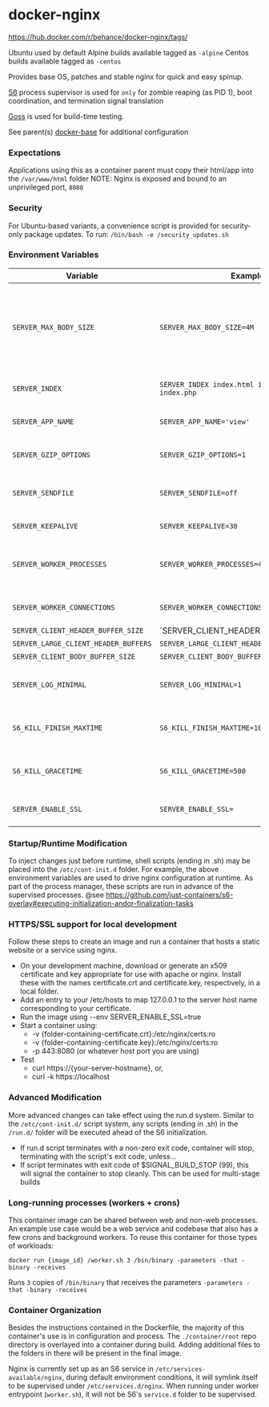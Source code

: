 # docker-nginx

https://hub.docker.com/r/behance/docker-nginx/tags/

Ubuntu used by default
Alpine builds available tagged as `-alpine`
Centos builds available tagged as `-centos`

Provides base OS, patches and stable nginx for quick and easy spinup.

[S6](https://github.com/just-containers/s6-overlay) process supervisor is used for `only` for zombie reaping (as PID 1), boot coordination, and termination signal translation  

[Goss](https://github.com/aelsabbahy/goss) is used for build-time testing.  

See parent(s) [docker-base](https://github.com/behance/docker-base) for additional configuration  


### Expectations

Applications using this as a container parent must copy their html/app into the `/var/www/html` folder
NOTE: Nginx is exposed and bound to an unprivileged port, `8080`


### Security

For Ubuntu-based variants, a convenience script is provided for security-only package updates. To run: `/bin/bash -e /security_updates.sh`


### Environment Variables

Variable | Example | Description
--- | --- | ---
`SERVER_MAX_BODY_SIZE` | `SERVER_MAX_BODY_SIZE=4M` | Allows the downstream application to specify a non-default `client_max_body_size` configuration for the `server`-level directive in `/etc/nginx/sites-available/default`
`SERVER_INDEX` | `SERVER_INDEX index.html index.html index.php` | Changes the default pages to hit for folder and web roots
`SERVER_APP_NAME` | `SERVER_APP_NAME='view'` | Gets appended to the default logging format
`SERVER_GZIP_OPTIONS` | `SERVER_GZIP_OPTIONS=1` | Allows default set of static content to be served gzipped
`SERVER_SENDFILE` | `SERVER_SENDFILE=off` | Allows runtime to specify value of nginx's `sendfile` (default, on)
`SERVER_KEEPALIVE` | `SERVER_KEEPALIVE=30` | Define HTTP 1.1's keepalive timeout
`SERVER_WORKER_PROCESSES` | `SERVER_WORKER_PROCESSES=4` | Set to the number of cores in the machine, or the number of cores allocated to container
`SERVER_WORKER_CONNECTIONS` | `SERVER_WORKER_CONNECTIONS=2048` | Sets up the number of connections for worker processes
`SERVER_CLIENT_HEADER_BUFFER_SIZE` | `SERVER_CLIENT_HEADER_BUFFER_SIZE=16k | [docs](http://nginx.org/en/docs/http/ngx_http_core_module.html#client_header_buffer_size)
`SERVER_LARGE_CLIENT_HEADER_BUFFERS` | `SERVER_LARGE_CLIENT_HEADER_BUFFERS=8 16k` | [docs](http://nginx.org/en/docs/http/ngx_http_core_module.html#large_client_header_buffers)
`SERVER_CLIENT_BODY_BUFFER_SIZE` | `SERVER_CLIENT_BODY_BUFFER_SIZE=128k` | [docs](http://nginx.org/en/docs/http/ngx_http_core_module.html#client_body_buffer_size)
`SERVER_LOG_MINIMAL` | `SERVER_LOG_MINIMAL=1` | Minimize the logging format, appropriate for development environments
`S6_KILL_FINISH_MAXTIME` | `S6_KILL_FINISH_MAXTIME=1000` | Wait time (in ms) for zombie reaping before sending a kill signal
`S6_KILL_GRACETIME` | `S6_KILL_GRACETIME=500` | Wait time (in ms) for S6 finish scripts before sending kill signal
`SERVER_ENABLE_SSL` | `SERVER_ENABLE_SSL=` | Enable SSL directives in default configuration


### Startup/Runtime Modification

To inject changes just before runtime, shell scripts (ending in .sh) may be placed into the
`/etc/cont-init.d` folder. For example, the above environment variables are used to drive nginx configuration at runtime.
As part of the process manager, these scripts are run in advance of the supervised processes. @see https://github.com/just-containers/s6-overlay#executing-initialization-andor-finalization-tasks

### HTTPS/SSL support for local development

Follow these steps to create an image and run a container that hosts a static website or a service using nginx.

* On your development machine, download or generate an x509 certificate and key appropriate for use with apache or nginx. Install these with the names certificate.crt and certificate.key, respectively, in a local folder.
* Add an entry to your /etc/hosts to map 127.0.0.1 to the server host name corresponding to your certificate.
* Run the image using --env SERVER_ENABLE_SSL=true
* Start a container using:
  * -v {folder-containing-certificate.crt}:/etc/nginx/certs:ro
  * -v {folder-containing-certificate.key}:/etc/nginx/certs:ro
  * -p 443:8080 (or whatever host port you are using)
* Test
  * curl https://{your-server-hostname}, or,
  * curl -k https://localhost

### Advanced Modification

More advanced changes can take effect using the run.d system. Similar to the `/etc/cont-init.d/` script system, any scripts (ending in .sh) in the `/run.d/` folder will be executed ahead of the S6 initialization.

- If run.d script terminates with a non-zero exit code, container will stop, terminating with the script's exit code, unless...
- If script terminates with exit code of $SIGNAL_BUILD_STOP (99), this will signal the container to stop cleanly. This can be used for multi-stage builds


### Long-running processes (workers + crons)

This container image can be shared between web and non-web processes. An example use case would be
a web service and codebase that also has a few crons and background workers. To reuse this container for
those types of workloads:

`docker run {image_id} /worker.sh 3 /bin/binary -parameters -that -binary -receives`

Runs `3` copies of `/bin/binary` that receives the parameters `-parameters -that -binary -receives`


### Container Organization

Besides the instructions contained in the Dockerfile, the majority of this
container's use is in configuration and process. The `./container/root` repo directory is overlayed into a container during build. Adding additional files
to the folders in there will be present in the final image.

Nginx is currently set up as an S6 service in `/etc/services-available/nginx`, during default environment conditions, it will symlink itself to be supervised under `/etc/services.d/nginx`. When running under worker entrypoint (`worker.sh`), it will not be S6's `service.d` folder to be supervised.
